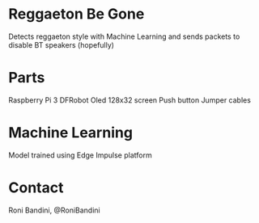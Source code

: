 # Reggaeton Be Gone
Detects reggaeton style with Machine Learning and sends packets to disable BT speakers (hopefully)

# Parts 
Raspberry Pi 3
DFRobot Oled 128x32 screen
Push button
Jumper cables

# Machine Learning
Model trained using Edge Impulse platform

# Contact
Roni Bandini, @RoniBandini
